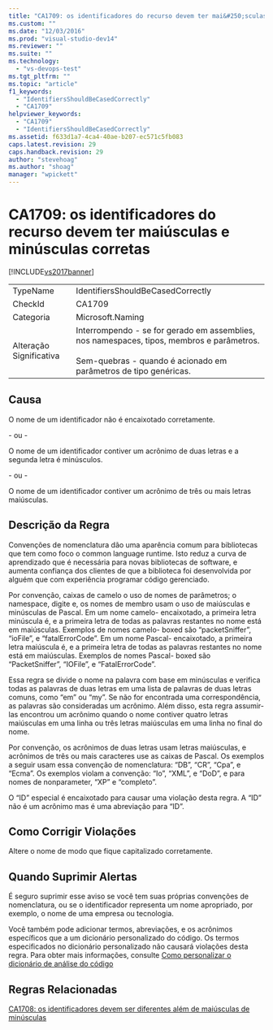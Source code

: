 ```yaml
---
title: "CA1709: os identificadores do recurso devem ter mai&#250;sculas e min&#250;sculas corretas | Microsoft Docs"
ms.custom: ""
ms.date: "12/03/2016"
ms.prod: "visual-studio-dev14"
ms.reviewer: ""
ms.suite: ""
ms.technology: 
  - "vs-devops-test"
ms.tgt_pltfrm: ""
ms.topic: "article"
f1_keywords: 
  - "IdentifiersShouldBeCasedCorrectly"
  - "CA1709"
helpviewer_keywords: 
  - "CA1709"
  - "IdentifiersShouldBeCasedCorrectly"
ms.assetid: f633d1a7-4ca4-40ae-b207-ec571c5fb083
caps.latest.revision: 29
caps.handback.revision: 29
author: "stevehoag"
ms.author: "shoag"
manager: "wpickett"
---
```

# CA1709: os identificadores do recurso devem ter mai&#250;sculas e min&#250;sculas corretas
[!INCLUDE[vs2017banner](../code-quality/includes/vs2017banner.md)]

|||  
|-|-|  
|TypeName|IdentifiersShouldBeCasedCorrectly|  
|CheckId|CA1709|  
|Categoria|Microsoft.Naming|  
|Alteração Significativa|Interrompendo \- se for gerado em assemblies, nos namespaces, tipos, membros e parâmetros.<br /><br /> Sem\-quebras \- quando é acionado em parâmetros de tipo genéricas.|  
  
## Causa  
 O nome de um identificador não é encaixotado corretamente.  
  
 \- ou \-  
  
 O nome de um identificador contiver um acrônimo de duas letras e a segunda letra é minúsculos.  
  
 \- ou \-  
  
 O nome de um identificador contiver um acrônimo de três ou mais letras maiúsculas.  
  
## Descrição da Regra  
 Convenções de nomenclatura dão uma aparência comum para bibliotecas que tem como foco o common language runtime.  Isto reduz a curva de aprendizado que é necessária para novas bibliotecas de software, e aumenta confiança dos clientes de que a biblioteca foi desenvolvida por alguém que com experiência programar código gerenciado.  
  
 Por convenção, caixas de camelo o uso de nomes de parâmetros; o namespace, digite e, os nomes de membro usam o uso de maiúsculas e minúsculas de Pascal.  Em um nome camelo\- encaixotado, a primeira letra minúscula é, e a primeira letra de todas as palavras restantes no nome está em maiúsculas.  Exemplos de nomes camelo\- boxed são “packetSniffer”, “ioFile”, e “fatalErrorCode”.  Em um nome Pascal\- encaixotado, a primeira letra maiúscula é, e a primeira letra de todas as palavras restantes no nome está em maiúsculas.  Exemplos de nomes Pascal\- boxed são “PacketSniffer”, “IOFile”, e “FatalErrorCode”.  
  
 Essa regra se divide o nome na palavra com base em minúsculas e verifica todas as palavras de duas letras em uma lista de palavras de duas letras comuns, como “em” ou “my”.  Se não for encontrada uma correspondência, as palavras são consideradas um acrônimo.  Além disso, esta regra assumir\-las encontrou um acrônimo quando o nome contiver quatro letras maiúsculas em uma linha ou três letras maiúsculas em uma linha no final do nome.  
  
 Por convenção, os acrônimos de duas letras usam letras maiúsculas, e acrônimos de três ou mais caracteres use as caixas de Pascal.  Os exemplos a seguir usam essa convenção de nomenclatura: “DB”, “CR”, “Cpa”, e “Ecma”.  Os exemplos violam a convenção: “Io”, “XML”, e “DoD”, e para nomes de nonparameter, “XP” e “completo”.  
  
 O “ID” especial é encaixotado para causar uma violação desta regra. A “ID” não é um acrônimo mas é uma abreviação para “ID”.  
  
## Como Corrigir Violações  
 Altere o nome de modo que fique capitalizado corretamente.  
  
## Quando Suprimir Alertas  
 É seguro suprimir esse aviso se você tem suas próprias convenções de nomenclatura, ou se o identificador representa um nome apropriado, por exemplo, o nome de uma empresa ou tecnologia.  
  
 Você também pode adicionar termos, abreviações, e os acrônimos específicos que a um dicionário personalizado do código.  Os termos especificados no dicionário personalizado não causará violações desta regra.  Para obter mais informações, consulte [Como personalizar o dicionário de análise do código](../Topic/How%20to:%20Customize%20the%20Code%20Analysis%20Dictionary.md)  
  
## Regras Relacionadas  
 [CA1708: os identificadores devem ser diferentes além de maiúsculas de minúsculas](../code-quality/ca1708-identifiers-should-differ-by-more-than-case.md)